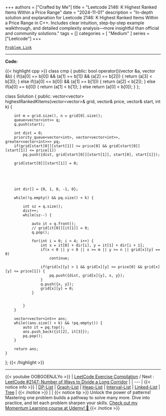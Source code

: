 
+++
authors = ["Crafted by Me"]
title = "Leetcode 2146: K Highest Ranked Items Within a Price Range"
date = "2024-11-01"
description = "In-depth solution and explanation for Leetcode 2146: K Highest Ranked Items Within a Price Range in C++. Includes clear intuition, step-by-step example walkthrough, and detailed complexity analysis—more insightful than official and community solutions."
tags = []
categories = [
    "Medium"
]
series = ["Leetcode"]
+++



[`Problem Link`](https://leetcode.com/problems/k-highest-ranked-items-within-a-price-range/description/)

---

**Code:**

{{< highlight cpp >}}
class cmp {
    public:
    bool operator()(vector<int> &a, vector<int> &b) {
        if((a[0] == b[0]) && (a[1] == b[1]) && (a[2] == b[2])) {
            return (a[3] < b[3]);
        } else if((a[0] == b[0]) && (a[1] == b[1])) {
            return (a[2] < b[2]);
        } else if(a[0] == b[0]) {
            return (a[1] < b[1]);
        } else return (a[0] < b[0]);
    }
};

class Solution {
public:
    vector<vector<int>> highestRankedKItems(vector<vector<int>>& grid, vector<int>& price, vector<int>& start, int k) {

        int m = grid.size(), n = grid[0].size();
        queue<vector<int>> q;
        q.push(start);

        int dist = 0;
        priority_queue<vector<int>, vector<vector<int>>, greater<vector<int>>> pq;        
        if(grid[start[0]][start[1]] >= price[0] && grid[start[0]][start[1]] <= price[1])
            pq.push({dist, grid[start[0]][start[1]], start[0], start[1]});
            
        grid[start[0]][start[1]] = 0;
        

        

        
        int dir[] = {0, 1, 0, -1, 0};

        while(!q.empty() && pq.size() < k) {
            
            int sz = q.size();
            dist++;
            while(sz--) {
                
                auto it = q.front();
                // grid[it[0]][it[1]] = 0;                
                q.pop();

                for(int i = 0; i < 4; i++) {
                    int x = it[0] + dir[i], y = it[1] + dir[i + 1];
                    if(x < 0 || y < 0 || x >= m || y >= n || grid[x][y] == 0)
                        continue;

                    if(grid[x][y] > 1 && grid[x][y] >= price[0] && grid[x][y] <= price[1]) {
                        pq.push({dist, grid[x][y], x, y});
                    }
                    q.push({x, y});
                    grid[x][y] = 0;                                        
                }
                

            }
        }

        vector<vector<int>> ans;        
        while((ans.size() < k) && !pq.empty()) {
            auto it = pq.top();
            ans.push_back({it[2], it[3]});
            pq.pop();
        }                
        
        return ans;
    }
};
{{< /highlight >}}


---
{{< youtube OOBGOENJLYo >}}
| [LeetCode Exercise Compilation](https://grid47.xyz/leetcode/) / Next : [LeetCode #2147: Number of Ways to Divide a Long Corridor](https://grid47.xyz/posts/leetcode_2147) |
| --- |
{{< notice info >}}
| [DP-List](https://grid47.xyz/lists/dp/) | [Graph-List](https://grid47.xyz/lists/graph/) | [Heap-List](https://grid47.xyz/lists/heap/) | [Interval-List](https://grid47.xyz/lists/interval/) | [Linked-List](https://grid47.xyz/lists/ll/) | [Tree](https://grid47.xyz/lists/tree/) |
{{< /notice >}}
| |
{{< notice tip >}}
Unlock the power of patterns! Mastering one problem builds a pathway to solve many more. Dive into practice, and let each problem sharpen your skills. [Check out my Momentum Learning course at Udemy! 🚀 ](https://www.udemy.com/course/algorithms-and-data-structures-in-cpp/)
{{< /notice >}}

